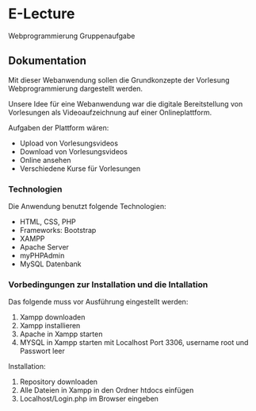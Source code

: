 # E-Lecture
Webprogrammierung Gruppenaufgabe

## Dokumentation
Mit dieser Webanwendung sollen die Grundkonzepte der Vorlesung Webprogrammierung dargestellt werden.

Unsere Idee für eine Webanwendung war die digitale Bereitstellung von Vorlesungen als Videoaufzeichnung auf einer Onlineplattform.

Aufgaben der Plattform wären:
- Upload von Vorlesungsvideos
- Download von Vorlesungsvideos
- Online ansehen
- Verschiedene Kurse für Vorlesungen


### Technologien
Die Anwendung benutzt folgende Technologien:
* HTML, CSS, PHP
* Frameworks: Bootstrap
* XAMPP
* Apache Server
* myPHPAdmin
* MySQL Datenbank

### Vorbedingungen zur Installation und die Intallation
Das folgende muss vor Ausführung eingestellt werden:
1. Xampp downloaden
2. Xampp installieren 
3. Apache in Xampp starten
4. MYSQL in Xampp starten mit Localhost Port 3306, username root und Passwort leer

Installation:
1. Repository downloaden
2. Alle Dateien in Xampp in den Ordner htdocs einfügen
3. Localhost/Login.php im Browser eingeben




